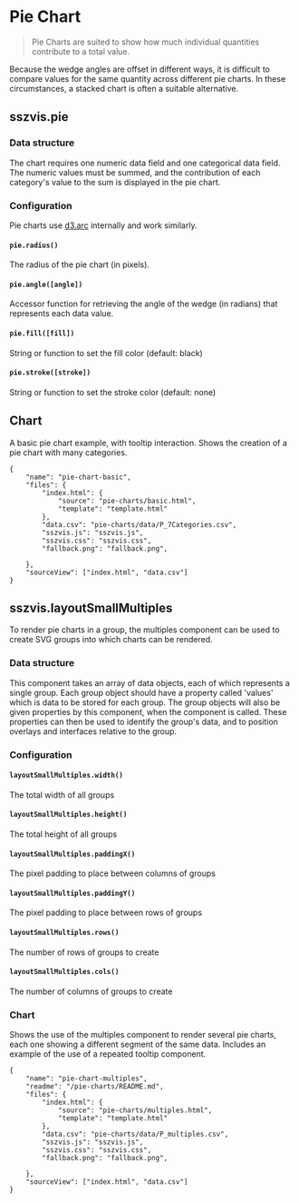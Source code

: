 # Pie Chart

> Pie Charts are suited to show how much individual quantities contribute to a total value.

Because the wedge angles are offset in different ways, it is difficult to compare values for the same quantity across different pie charts. In these circumstances, a stacked chart is often a suitable alternative.

## sszvis.pie

### Data structure

The chart requires one numeric data field and one categorical data field. The numeric values must be summed, and the contribution of each category's value to the sum is displayed in the pie chart.

### Configuration

Pie charts use [d3.arc](https://github.com/d3/d3-shape/blob/master/README.md#arcs) internally and work similarly.

#### `pie.radius()`

The radius of the pie chart (in pixels).

#### `pie.angle([angle])`

Accessor function for retrieving the angle of the wedge (in radians) that represents each data value.

#### `pie.fill([fill])`

String or function to set the fill color (default: black)

#### `pie.stroke([stroke])`

String or function to set the stroke color (default: none)

## Chart

A basic pie chart example, with tooltip interaction. Shows the creation of a pie chart with many categories.

```project
{
    "name": "pie-chart-basic",
    "files": {
        "index.html": {
            "source": "pie-charts/basic.html",
            "template": "template.html"
        },
        "data.csv": "pie-charts/data/P_7Categories.csv",
        "sszvis.js": "sszvis.js",
        "sszvis.css": "sszvis.css",
        "fallback.png": "fallback.png",

    },
    "sourceView": ["index.html", "data.csv"]
}
```

## sszvis.layoutSmallMultiples

To render pie charts in a group, the multiples component can be used to create SVG groups into which charts can be rendered.

### Data structure

This component takes an array of data objects, each of which represents a single group. Each group object should have a property called 'values' which is data to be stored for each group. The group objects will also be given properties by this component, when the component is called. These properties can then be used to identify the group's data, and to position overlays and interfaces relative to the group.

### Configuration

#### `layoutSmallMultiples.width()`

The total width of all groups

#### `layoutSmallMultiples.height()`

The total height of all groups

#### `layoutSmallMultiples.paddingX()`

The pixel padding to place between columns of groups

#### `layoutSmallMultiples.paddingY()`

The pixel padding to place between rows of groups

#### `layoutSmallMultiples.rows()`

The number of rows of groups to create

#### `layoutSmallMultiples.cols()`

The number of columns of groups to create

### Chart

Shows the use of the multiples component to render several pie charts, each one showing a different segment of the same data. Includes an example of the use of a repeated tooltip component.

```project
{
    "name": "pie-chart-multiples",
    "readme": "/pie-charts/README.md",
    "files": {
        "index.html": {
            "source": "pie-charts/multiples.html",
            "template": "template.html"
        },
        "data.csv": "pie-charts/data/P_multiples.csv",
        "sszvis.js": "sszvis.js",
        "sszvis.css": "sszvis.css",
        "fallback.png": "fallback.png",

    },
    "sourceView": ["index.html", "data.csv"]
}
```
